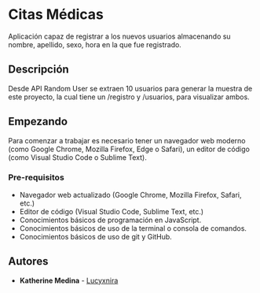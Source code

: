 # Citas Médicas

Aplicación capaz de registrar a los nuevos usuarios almacenando su nombre, apellido, sexo, hora en la que fue registrado.

## Descripción

Desde API Random User se extraen 10 usuarios para generar la muestra de este proyecto, la cual tiene un /registro y /usuarios, para visualizar ambos.

## Empezando 

Para comenzar a trabajar es necesario tener un navegador web moderno (como Google Chrome, Mozilla Firefox, Edge o Safari), un editor de código (como Visual Studio Code o Sublime Text).

### Pre-requisitos 

- Navegador web actualizado (Google Chrome, Mozilla Firefox, Safari, etc.)
- Editor de código (Visual Studio Code, Sublime Text, etc.)
- Conocimientos básicos de programación en JavaScript.
- Conocimientos básicos de uso de la terminal o consola de comandos.
- Conocimientos básicos de uso de git y GitHub.

## Autores 

- **Katherine Medina** - [Lucyxnira](https://github.com/Lucyxnira)